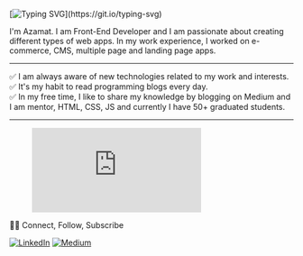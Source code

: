 [![Typing SVG](https://readme-typing-svg.demolab.com/?lines=Hi+there!;)](https://git.io/typing-svg)

I'm Azamat. I am Front-End Developer and I am passionate about creating different types of web apps. In my work experience, I worked on e-commerce, CMS, multiple page and landing page apps.
 
 ---
 
 ✅ I am always aware of new technologies related to my work and interests. <br/>
 ✅ It's my habit to read programming blogs every day. <br/>
 ✅ In my free time, I like to share my knowledge by blogging on Medium and I am mentor, HTML, CSS, JS and currently I have 50+ graduated students. <br/>
 
 ---

 <figure><embed src="https://wakatime.com/share/@b67656d1-4ac0-419c-90f5-40293a5d61f8/ec5fe4df-9aa9-4c07-aa5d-e076ccf79e12.svg"></embed></figure>
 
🤝🏻 Connect, Follow, Subscribe <br/>

[![LinkedIn](https://img.shields.io/badge/LinkedIn-0077B5?style=for-the-badge&logo=linkedin&logoColor=white)](https://www.linkedin.com/in/azamatnabiyev/)
[![Medium](https://img.shields.io/badge/Medium-333333?style=for-the-badge&logo=medium&logoColor=white)](https://medium.com/@azamatnabiyev)

